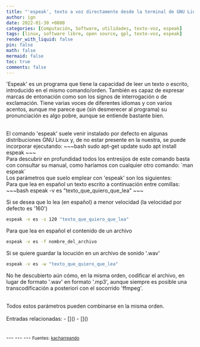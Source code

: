 ```yaml
---
title: "'espeak', texto a voz directamente desde la terminal de GNU Linux" 
author: ign
date: 2022-01-30 +0800
categories: [Computación, Software, utilidades, texto-voz, espeak]
tags: [linux, software libre, open source, gpl, texto-voz, espeak]
render_with_liquid: false
pin: false
math: false
mermaid: false
toc: true
comments: false
---
```

'Espeak' es un programa que tiene la capacidad de leer un texto o escrito, introducido en el mismo comando/orden. También es capaz de expresar marcas de entonación como son los signos de interrogación o de exclamación. Tiene varias voces de diferentes idiomas y con varios acentos, aunque me parece que (sin desmerecer al programa) su pronunciación es algo pobre, aunque se entiende bastante bien.  

<br>
El comando 'espeak' suele venir instalado por defecto en algunas distribuciones GNU Linux y, de no estar presente en la nuestra, se puede incorporar ejecutando:
~~~bash
sudo apt-get update
sudo apt install espeak
~~~

<br>
Para descubrir en profundidad todos los entresijos de este comando basta con consultar su manual, como haríamos con cualquier otro comando: `man espeak`  

<br>
Los parámetros que suelo emplear con 'espeak' son los siguientes:

<br>
Para que lea en español un texto escrito a continuación entre comillas:
~~~bash
espeak -v es "texto_que_quiero_que_lea"
~~~

Si se desea que lo lea (en español) a menor velocidad (la velocidad por defecto es '160')
~~~bash
espeak -v es -s 120 "texto_que_quiero_que_lea"
~~~

Para que lea en español el contenido de un archivo
~~~bash
espeak -v es -f nombre_del_archivo
~~~

Si se quiere guardar la locución en un archivo de sonido '.wav'
~~~bash
espeak -v es -w "texto_que_quiero_que_lea"
~~~
No he descubierto aún cómo, en la misma orden, codificar el archivo, en lugar de formato '.wav' en formato '.mp3', aunque siempre es posible una transcodificación a posteriori con el socorrido 'ffmpeg'.  

<br>
Todos estos parámetros pueden combinarse en la misma orden.  

<br>
<br>
Entradas relacionadas:  
- []()
- []()  

<br>
<br>
<br>
--- --- ---  
<small>Fuentes:  
<a href="https://kacharreando.com/ubuntu/texto-voz-ubuntu/">kacharreando</a></small>  

<br>
<br>
<br>
<br>
<br>
<br>
